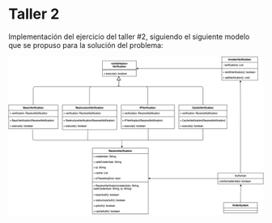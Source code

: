 # Taller 2

Implementación del ejercicio del taller #2, siguiendo
el siguiente modelo que se propuso para la solución
del problema:

<img src="commandPattern.png" />
